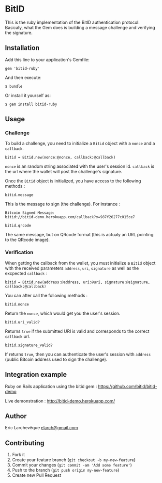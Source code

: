 # BitID

This is the ruby implementation of the BitID authentication protocol. Basicaly, what the Gem does is
building a message challenge and verifying the signature.

## Installation

Add this line to your application's Gemfile:

    gem 'bitid-ruby'

And then execute:

    $ bundle

Or install it yourself as:

    $ gem install bitid-ruby

## Usage

### Challenge

To build a challenge, you need to initialize a `Bitid` object with a `nonce` and a `callback`.

```
bitid = Bitid.new(nonce:@nonce, callback:@callback)
```

`nonce` is an random string associated with the user's session id.
`callback` is the url where the wallet will post the challenge's signature.

Once the `Bitid` object is initialized, you have access to the following methods :

```
bitid.message
```

This is the message to sign (the challenge). For instance :

```
Bitcoin Signed Message:
bitid://bitid-demo.herokuapp.com/callback?x=987f20277c015ce7
```

```
bitid.qrcode
```

The same message, but on QRcode format (this is actualy an URL pointing to the QRcode image).

### Verification

When getting the callback from the wallet, you must initialize a `Bitid` object with the received 
parameters `address`, `uri`, `signature` as well as the excpected `callback` :

```
bitid = Bitid.new(address:@address, uri:@uri, signature:@signature, callback:@callback)
```

You can after call the following methods :

```
bitid.nonce
```

Return the `nonce`, which would get you the user's session.

```
bitid.uri_valid?
```

Returns `true` if the submitted URI is valid and corresponds to the correct `callback` url.

```
bitid.signature_valid?
```

If returns `true`, then you can authenticate the user's session with `address` (public Bitcoin
address used to sign the challenge).


## Integration example

Ruby on Rails application using the bitid gem :
https://github.com/bitid/bitid-demo

Live demonstration :
http://bitid-demo.herokuapp.com/


## Author

Eric Larchevêque
elarch@gmail.com

## Contributing

1. Fork it
2. Create your feature branch (`git checkout -b my-new-feature`)
3. Commit your changes (`git commit -am 'Add some feature'`)
4. Push to the branch (`git push origin my-new-feature`)
5. Create new Pull Request
